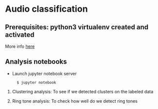 Audio classification
====================

## Prerequisites: python3 virtualenv created and activated

More info [here](../README.md)

## Analysis notebooks

* Launch jupyter notebook server

        $ jupyter notebook

1. Clustering analysis: To see if we detected clusters on the labeled data

2. Ring tone analysis: To check how well do we detect ring tones
